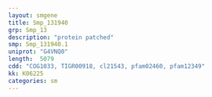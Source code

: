 ```yaml
---
layout: smgene
title: Smp_131940
grp: Smp_13
description: "protein patched"
smp: Smp_131940.1
uniprot: "G4VNQ0"
length:  5079
cdd: "COG1033, TIGR00918, cl21543, pfam02460, pfam12349"
kk: K06225
categories: sm
---
```

